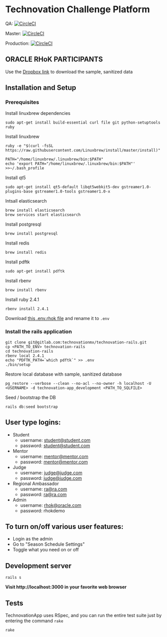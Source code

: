 # Technovation Challenge Platform

QA: [![CircleCI](https://circleci.com/gh/Iridescent-CM/technovation-app/tree/qa.svg?style=svg&circle-token=2761348ab1cf794859c6cc40536654b342a8a9d1)](https://circleci.com/gh/Iridescent-CM/technovation-app/tree/qa)

Master: [![CircleCI](https://circleci.com/gh/Iridescent-CM/technovation-app/tree/master.svg?style=svg&circle-token=2761348ab1cf794859c6cc40536654b342a8a9d1)](https://circleci.com/gh/Iridescent-CM/technovation-app/tree/master)

Production: [![CircleCI](https://circleci.com/gh/Iridescent-CM/technovation-app/tree/production.svg?style=svg&circle-token=2761348ab1cf794859c6cc40536654b342a8a9d1)](https://circleci.com/gh/Iridescent-CM/technovation-app/tree/production)

## ORACLE RHoK PARTICIPANTS

Use the [Dropbox
link](https://www.dropbox.com/s/rz6eeajncjt2veq/sanitized_technovation_psql_data.sql?dl=0) to download the sample, sanitized data

## Installation and Setup

### Prerequisites

Install linuxbrew dependencies

```
sudo apt-get install build-essential curl file git python-setuptools ruby
```

Install linuxbrew

```
ruby -e "$(curl -fsSL https://raw.githubusercontent.com/Linuxbrew/install/master/install)"
```

```
PATH="/home/linuxbrew/.linuxbrew/bin:$PATH"
echo 'export PATH="/home/linuxbrew/.linuxbrew/bin:$PATH"' >>~/.bash_profile
```

Install qt5

```
sudo apt-get install qt5-default libqt5webkit5-dev gstreamer1.0-plugins-base gstreamer1.0-tools gstreamer1.0-x
```

Intsall elasticsearch

```
brew install elasticsearch
brew services start elasticsearch
```

Install postgresql

```
brew install postgresql
```

Install redis

```
brew install redis
```

Install pdftk

```
sudo apt-get install pdftk
```

Install rbenv

```
brew install rbenv
```

Install ruby 2.4.1

```
rbenv install 2.4.1
```

Download [this .env.rhok file](https://www.dropbox.com/s/8yih4rf0z68ba9i/.env.rhok?dl=0) and rename it to `.env`

### Install the rails application

```
git clone git@gitlab.com:technovationmx/technovation-rails.git
cp <PATH_TO_ENV> technovation-rails
cd technovation-rails
rbenv local 2.4.1
echo "PDFTK_PATH=`which pdftk`" >> .env
./bin/setup
```

Restore local database with sample, sanitized database

```
pg_restore --verbose --clean --no-acl --no-owner -h localhost -U <USERNAME> -d technovation-app_development <PATH_TO_SQLFILE>
```

Seed / bootstrap the DB

```
rails db:seed bootstrap
```

## User type logins:

* Student
  * username: student@student.com
  * password: student@student.com
* Mentor
  * username: mentor@mentor.com
  * password: mentor@mentor.com
* Judge
  * username: judge@judge.com
  * password: judge@judge.com
* Regional Ambassador
  * username: ra@ra.com
  * password: ra@ra.com
* Admin
  * username: rhok@oracle.com
  * password: rhokdemo

## To turn on/off various user features:

  * Login as the admin
  * Go to "Season Schedule Settings"
  * Toggle what you need on or off

## Development server

```
rails s
```

**Visit http://localhost:3000 in your favorite web browser**

## Tests

TechnovationApp uses RSpec, and you can run the entire test suite just by entering the command `rake`

```
rake
```
